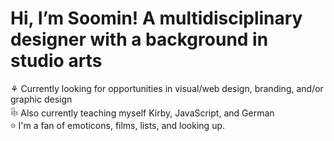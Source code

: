 <h1>Hi, I’m Soomin! A multidisciplinary designer with a background in studio arts </h1>
⚘ Currently looking for opportunities in visual/web design, branding, and/or graphic design<br>
𓇙 Also currently teaching myself Kirby, JavaScript, and German<br>
𖡼 I'm a fan of emoticons, films, lists, and looking up.
